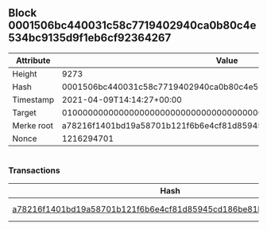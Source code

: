 ## Block 0001506bc440031c58c7719402940ca0b80c4e534bc9135d9f1eb6cf92364267

Attribute | Value
--- | ---
Height | 9273
Hash | 0001506bc440031c58c7719402940ca0b80c4e534bc9135d9f1eb6cf92364267
Timestamp | 2021-04-09T14:14:27+00:00
Target | 0100000000000000000000000000000000000000000000000000000000000000
Merke root | a78216f1401bd19a58701b121f6b6e4cf81d85945cd186be81b18eb82bd88398
Nonce | 1216294701

```

```

### Transactions

Hash | Amount
--- | ---
[a78216f1401bd19a58701b121f6b6e4cf81d85945cd186be81b18eb82bd88398](a78216f1401bd19a58701b121f6b6e4cf81d85945cd186be81b18eb82bd88398.md) | 10.00000000 SKEPTI 
